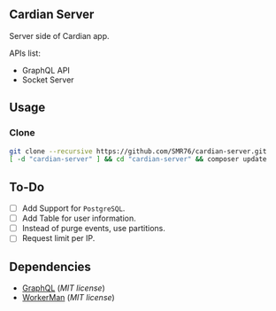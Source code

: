 ## Cardian Server
Server side of Cardian app.<br>

APIs list:
+ GraphQL API
+ Socket Server

## Usage
### Clone
```bash
git clone --recursive https://github.com/SMR76/cardian-server.git
[ -d "cardian-server" ] && cd "cardian-server" && composer update
```
## To-Do
+ [ ] Add Support for `PostgreSQL`.
+ [ ] Add Table for user information.
+ [ ] Instead of purge events, use partitions.
+ [ ] Request limit per IP.

## Dependencies
+ [GraphQL](https://webonyx.github.io/graphql-php) (*MIT license*)
+ [WorkerMan](https://github.com/walkor/workerman) (*MIT license*)